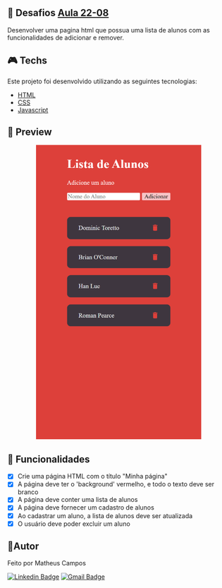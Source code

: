 ## 🚀 Desafios [Aula 22-08]()

Desenvolver uma pagina html que possua uma lista de alunos com as funcionalidades de adicionar e remover.

## 🎮 Techs <a name="techs"></a>
Este projeto foi desenvolvido utilizando as seguintes tecnologias:
- [HTML](https://developer.mozilla.org/pt-BR/docs/Web/HTML)
- [CSS](https://developer.mozilla.org/pt-BR/docs/Web/CSS)
- [Javascript](https://developer.mozilla.org/pt-BR/docs/Web/JavaScript)

## 🎨 Preview
<p align="center">
  <img alt="projeto Linkspace" src=".github/preview.png" width="375px" height="667px">
</p>

## 🚩 Funcionalidades

- [X]  Crie uma página HTML com o título "Minha página"
- [X]  A página deve ter o 'background' vermelho, e todo o texto deve ser branco
- [X]  A página deve conter uma lista de alunos
- [X]  A página deve fornecer um cadastro de alunos
- [X]  Ao cadastrar um aluno, a lista de alunos deve ser atualizada
- [X]  O usuário deve poder excluir um aluno

## 🤖Autor 
Feito por Matheus Campos

[![Linkedin Badge](https://img.shields.io/badge/-devcodecampos-blue?style=flat-square&logo=Linkedin&logoColor=white&link=https://www.linkedin.com/in/devcodecampos/)](https://www.linkedin.com/in/devcodecampos/) 
[![Gmail Badge](https://img.shields.io/badge/-devcodecampos-c14438?style=flat-square&logo=Gmail&logoColor=white&link=mailto:devcodecampos@gmail.com)](mailto:devcodecampos@gmail.com)
